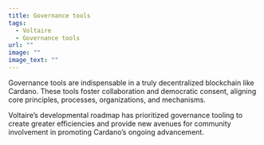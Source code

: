```yaml
---
title: Governance tools
tags:
  - Voltaire
  - Governance tools
url: ""
image: ""
image_text: ""
---
```


Governance tools are indispensable in a truly decentralized blockchain like Cardano. These tools foster collaboration and democratic consent, aligning core principles, processes, organizations, and mechanisms.

Voltaire’s developmental roadmap has prioritized governance tooling to create greater efficiencies and provide new avenues for community involvement in promoting Cardano’s ongoing advancement.
